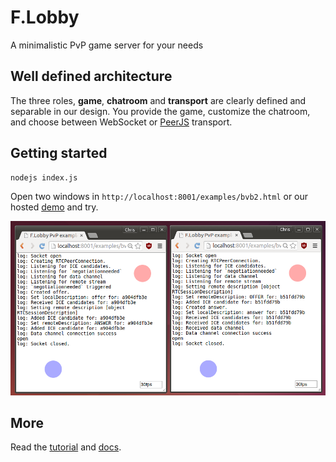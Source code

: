 # F.Lobby
A minimalistic PvP game server for your needs

## Well defined architecture

The three roles, __game__, __chatroom__ and __transport__ are clearly defined and separable in our design. You provide the game, customize the chatroom, and choose between WebSocket or [PeerJS](http://peerjs.com/) transport.

## Getting started
```
nodejs index.js
```
Open two windows in `http://localhost:8001/examples/bvb2.html` or our hosted [demo](http://lobby.projectf.hk/examples/bvb2.html) and try.

![](docs/cap.png)

## More
Read the [tutorial](docs/tutorial.md) and [docs](docs).
